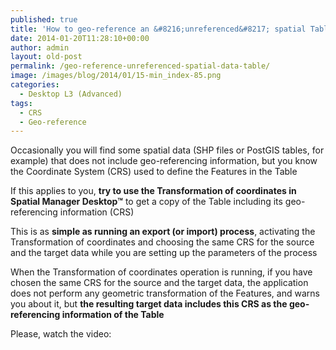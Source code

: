 ```yaml
---
published: true
title: 'How to geo-reference an &#8216;unreferenced&#8217; spatial Table?'
date: 2014-01-20T11:28:10+00:00
author: admin
layout: old-post
permalink: /geo-reference-unreferenced-spatial-data-table/
image: /images/blog/2014/01/15-min_index-85.png
categories:
  - Desktop L3 (Advanced)
tags:
  - CRS
  - Geo-reference
---
```

Occasionally you will find some spatial data (SHP files or PostGIS tables, for example) that does not include geo-referencing information, but you know the Coordinate System (CRS) used to define the Features in the Table<!--more-->

If this applies to you, **try to use the Transformation of coordinates in Spatial Manager Desktop™** to get a copy of the Table including its geo-referencing information (CRS)

This is as **simple as running an export (or import) process**, activating the Transformation of coordinates and choosing the same CRS for the source and the target data while you are setting up the parameters of the process

When the Transformation of coordinates operation is running, if you have chosen the same CRS for the source and the target data, the application does not perform any geometric transformation of the Features, and warns you about it, but **the resulting target data includes this CRS as the geo-referencing information of the Table**

Please, watch the video: